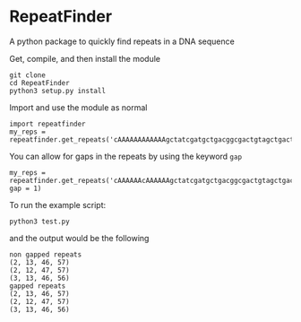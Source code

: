# RepeatFinder
A python package to quickly find repeats in a DNA sequence

Get, compile, and then install the module
```
git clone
cd RepeatFinder
python3 setup.py install
```

Import and use the module as normal
```
import repeatfinder
my_reps = repeatfinder.get_repeats('cAAAAAAAAAAAAgctatcgatgctgacggcgactgtagctgactAAAAAAAAAAAAt')
```

You can allow for gaps in the repeats by using the keyword `gap`
```
my_reps = repeatfinder.get_repeats('cAAAAAAcAAAAAAgctatcgatgctgacggcgactgtagctgactAAAAAAtAAAAAAt', gap = 1)
```

To run the example script:
```
python3 test.py
```
and the output would be the following
```
non gapped repeats
(2, 13, 46, 57)
(2, 12, 47, 57)
(3, 13, 46, 56)
gapped repeats
(2, 13, 46, 57)
(2, 12, 47, 57)
(3, 13, 46, 56)
```
